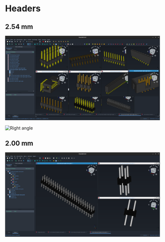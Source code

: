 # Headers

## 2.54 mm

![2.54mm headers](2.54mm-pitch/2.54mm.png)

![Right angle](2.54mm-pitch/male/right-angle/1x3-male-pin-header-right-angle-type-II.png)

## 2.00 mm

![2mm Straight headers](2mm-pitch/2mm.png)
